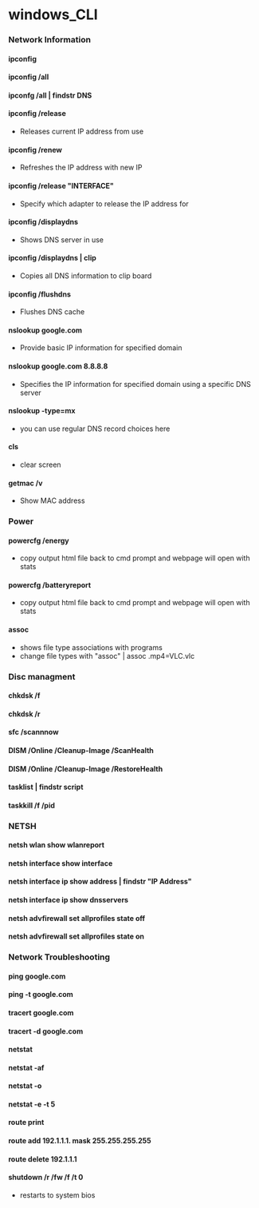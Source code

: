 # windows_CLI
### Network Information
#### ipconfig
#### ipconfig /all
#### ipconfg /all | findstr DNS
#### ipconfig /release
- Releases current IP address from use
#### ipconfig /renew
- Refreshes the IP address with new IP
#### ipconfig /release "INTERFACE"
- Specify which adapter to release the IP address for
#### ipconfig /displaydns
- Shows DNS server in use
#### ipconfig /displaydns | clip
- Copies all DNS information to clip board
#### ipconfig /flushdns
- Flushes DNS cache 
#### nslookup google.com
- Provide basic IP information for specified domain
#### nslookup google.com 8.8.8.8
- Specifies the IP information for specified domain using a specific DNS server
#### nslookup -type=mx 
- you can use regular DNS record choices here
#### cls 
- clear screen 
#### getmac /v 
- Show MAC address
### Power
#### powercfg /energy
- copy output html file back to cmd prompt and webpage will open with stats
#### powercfg /batteryreport
- copy output html file back to cmd prompt and webpage will open with stats
#### assoc
- shows file type associations with programs 
- change file types with "assoc" | assoc .mp4=VLC.vlc

### Disc managment 
#### chkdsk /f 
#### chkdsk /r 
#### sfc /scannnow
#### DISM /Online /Cleanup-Image /ScanHealth
#### DISM /Online /Cleanup-Image /RestoreHealth
#### tasklist | findstr script
#### taskkill /f /pid 

### NETSH
#### netsh wlan show wlanreport
#### netsh interface show interface
#### netsh interface ip show address | findstr "IP Address"
#### netsh interface ip show dnsservers 
#### netsh advfirewall set allprofiles state off
#### netsh advfirewall set allprofiles state on

### Network Troubleshooting 

#### ping google.com
#### ping -t google.com 
#### tracert google.com 
#### tracert -d google.com
#### netstat 
#### netstat -af
#### netstat -o 
#### netstat -e -t 5 
#### route print 
#### route add 192.1.1.1. mask 255.255.255.255 
#### route delete 192.1.1.1

#### shutdown /r /fw /f /t 0 
- restarts to system bios 



